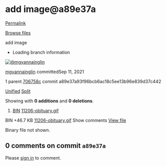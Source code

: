 # add image@a89e37a

[Permalink](add-image-a89e37a.md)

[Browse files](https://github.com/mgyannainglin/saihteesaing/tree/a89e37a93f96bcb6ac18c5ee13b96e839d37c442)

 add image

* Loading branch information

 [![@mgyannainglin](https://avatars.githubusercontent.com/u/61822567?s=40&v=4)](https://github.com/mgyannainglin)

[mgyannainglin](https://github.com/mgyannainglin/saihteesaing/commits?author=mgyannainglin) committedSep 11, 2021

 1 parent [706758c](https://github.com/mgyannainglin/saihteesaing/commit/706758c477b159b9bf5f1bd5706862597cf7d0f0) commit a89e37a93f96bcb6ac18c5ee13b96e839d37c442

 [Unified](https://github.com/mgyannainglin/saihteesaing/commit/a89e37a93f96bcb6ac18c5ee13b96e839d37c442?branch=a89e37a93f96bcb6ac18c5ee13b96e839d37c442&diff=unified) [Split](https://github.com/mgyannainglin/saihteesaing/commit/a89e37a93f96bcb6ac18c5ee13b96e839d37c442?branch=a89e37a93f96bcb6ac18c5ee13b96e839d37c442&diff=split)

 Showing with **0 additions** and **0 deletions**.

1.  [BIN](add-image-a89e37a.md#diff-0c7e76f59373d36927d262a7da3f80ea879da3c7feb10d577c9ccc9365ff6ea2) [11206-obituary.gif](add-image-a89e37a.md#diff-0c7e76f59373d36927d262a7da3f80ea879da3c7feb10d577c9ccc9365ff6ea2)

 BIN +46.7 KB [11206-obituary.gif](add-image-a89e37a.md#diff-0c7e76f59373d36927d262a7da3f80ea879da3c7feb10d577c9ccc9365ff6ea2)  Show comments [View file](https://github.com/mgyannainglin/saihteesaing/blob/a89e37a93f96bcb6ac18c5ee13b96e839d37c442/11206-obituary.gif)

 Binary file not shown.

##  0 comments on commit `a89e37a`

 Please [sign in](https://github.com/login?return_to=https%3A%2F%2Fgithub.com%2Fmgyannainglin%2Fsaihteesaing%2Fcommit%2Fa89e37a93f96bcb6ac18c5ee13b96e839d37c442) to comment.

